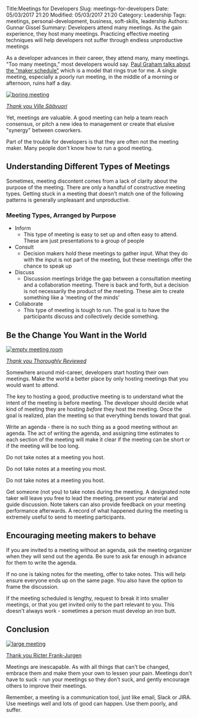﻿Title:Meetings for Developers
Slug: meetings-for-developers
Date: 05/03/2017 21:20
Modified: 05/03/2017 21:20
Category: Leadership
Tags: meetings, personal-development, business, soft-skills, leadership
Authors: Gunnar Gissel
Summary: Developers attend many meetings.  As the gain experience, they host many meetings.  Practicing effective meeting techniques will help developers not suffer through endless unproductive meetings

As a developer advances in their career, they attend many, many meetings.  "Too many meetings," most developers would say.  [Paul Graham talks about the "maker schedule"](https://www.paulgraham.com/makersschedule.html) which is a model that rings true for me.  A single meeting, especially a poorly run meeting, in the middle of a morning or afternoon, ruins half a day.

<a href="https://flic.kr/p/AyZow"><img src="https://i.imgur.com/hjbufuHl.jpg" alt="boring meeting" title="boring meeting"></img></a>

[_Thank you Ville Säävuori_](https://flic.kr/p/AyZow)

Yet, meetings are valuable.  A good meeting can help a team reach consensus, or pitch a new idea to management or create that elusive "synergy" between coworkers.

Part of the trouble for developers is that they are often not the meeting maker.  Many people don't know how to run a good meeting.

Understanding Different Types of Meetings
-------------------------------------------------------------

Sometimes, meeting discontent comes from a lack of clarity about the purpose of the meeting.  There are only a handful of constructive meeting types.  Getting stuck in a meeting that doesn't match one of the following patterns is generally unpleasant and unproductive.
### Meeting Types, Arranged by Purpose

* Inform
  * This type of meeting is easy to set up and often easy to attend.  These are just presentations to a group of people
* Consult
  * Decision makers hold these meetings to gather input.  What they do with the input is not part of the meeting, but these meetings offer the chance to speak up
* Discuss
  * Discussion meetings bridge the gap between a consultation meeting and a collaboration meeting.  There is back and forth, but a decision is not necessarily the product of the meeting.  These aim to create something like a 'meeting of the minds'
* Collaborate
  * This type of meeting is tough to run.  The goal is to have the participants discuss and collectively decide something.

Be the Change You Want in the World
-----------------------------------------------------

<a href="
https://flic.kr/p/RDTAbb"><img src="https://i.imgur.com/VtMz5pbm.jpg" alt="empty meeting room" title="empty meeting room"></img></a>

[_Thank you Thoroughly Reviewed_](
https://flic.kr/p/RDTAbb)

Somewhere around mid-career, developers start hosting their own meetings.  Make the world a better place by only hosting meetings that you would want to attend.  

The key to hosting a good, productive meeting is to understand what the intent of the meeting is before meeting.  The developer should decide what kind of meeting they are hosting _before_ they host the meeting.  Once the goal is realized, plan the meeting so that everything bends toward that goal.

Write an agenda - there is no such thing as a good meeting without an agenda.  The act of writing the agenda, and assigning time estimates to each section of the meeting will make it clear if the meeting can be short or if the meeting will be too long.

Do not take notes at a meeting you host.

Do not take notes at a meeting you most.

Do not take notes at a meeting you host.

Get someone (not you) to take notes during the meeting.  A designated note taker will leave you free to lead the meeting, present your material and guide discussion.  Note takers can also provide feedback on your meeting performance afterwards.  A record of what happened during the meeting is extremely useful to send to meeting participants.

Encouraging meeting makers to behave
-------------------------------------------------------

If you are invited to a meeting without an agenda, ask the meeting organizer when they will send out the agenda.  Be sure to ask far enough in advance for them to write the agenda.

If no one is taking notes for the meeting, offer to take notes.  This will help ensure everyone ends up on the same page.  You also have the option to frame the discussion.

If the meeting scheduled is lengthy, request to break it into smaller meetings, or that you get invited only to the part relevant to you.  This doesn't always work - sometimes a person must develop an iron butt.


Conclusion
--------------

<a href="https://flic.kr/p/dxbSuv"><img src="https://i.imgur.com/drm8wg0l.jpg" alt="large meeting" title="large meeting"></img></a>

[Thank you Ricter Frank-Jurgen](https://flic.kr/p/dxbSuv)

Meetings are inescapable.  As with all things that can't be changed, embrace them and make them your own to lessen your pain.  Meetings don't have to suck - run your meetings so they don't suck, and gently encourage others to improve their meetings.


Remember, a meeting is a communication tool, just like email, Slack or JIRA.  Use meetings well and lots of good can happen.  Use them poorly, and suffer.